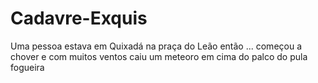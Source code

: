 # Cadavre-Exquis
Uma pessoa estava em Quixadá na praça do Leão então ...
começou a chover e com muitos ventos
caiu um meteoro em cima do palco do pula fogueira